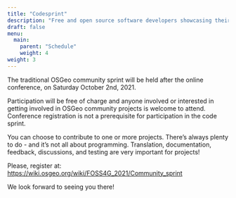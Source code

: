 ```yaml
---
title: "Codesprint"
description: "Free and open source software developers showcasing their technical skills on the FOSS4G. The GeoSpatial event of 2021."
draft: false
menu:
  main:
    parent: "Schedule"
    weight: 4
weight: 3
---
```


The traditional OSGeo community sprint will be held after the online conference, on Saturday October 2nd, 2021.

Participation will be free of charge and anyone involved or interested in getting involved in OSGeo community projects is welcome to attend. Conference registration is not a prerequisite for participation in the code sprint.

You can choose to contribute to one or more projects. There’s always plenty to do - and it’s not all about programming. Translation, documentation, feedback, discussions, and testing are very important for projects!

Please, register at: https://wiki.osgeo.org/wiki/FOSS4G_2021/Community_sprint

We look forward to seeing you there!
